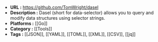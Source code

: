 - **URL :** https://github.com/TomWright/dasel
- **Description :** Dasel (short for data-selector) allows you to query and modify data structures using selector strings.
- **Platforms :** [[Go]]
- **Category :** [[Tools]]
- **Tags :** [[JSON]], [[YAML]], [[TOML]], [[XML]], [[CSV]], [[jq]]